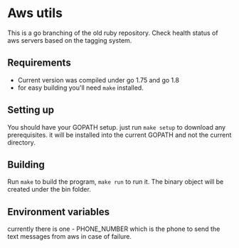 Aws utils
=============
This is a go branching of the old ruby repository.
Check health status of aws servers based on the tagging system.

Requirements
--------------
* Current version was compiled under go 1.75 and go 1.8
* for easy building you'll need `make` installed.

Setting up
-----------------
You should have your GOPATH setup.
just run `make setup` to download any prerequisites. it will be installed into the current GOPATH and not the current directory.


Building
-------------
Run `make` to build the program, `make run` to run it.
The binary object will be created under the bin folder.

Environment variables
---------------------
currently there is one - PHONE_NUMBER which is the phone to send the text messages from aws in case of failure.
